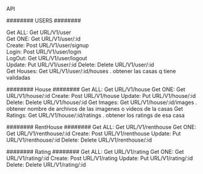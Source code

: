 API

######## USERS ########

Get ALL:  Get URL/V1/user  
Get ONE:  Get URL/V1/user/:id  
Create: Post URL/V1/user/signup  
Login: Post URL/V1/user/login  
LogOut: Get URL/V1/user/logout  
Update: Put URL/V1/user/:id
Delete: Delete URL/V1/user/:id  
Get Houses: Get URL/V1/user/:id/houses . obtener las casas q tiene validadas

######## House ########
Get ALL:  Get URL/V1/house
Get ONE:  Get URL/V1/house/:id
Create: Post URL/V1/house
Update: Put URL/V1/house/:id
Delete: Delete URL/V1/house/:id
Get Images: Get URL/V1/house/:id/images . obtener nombre de archivos de  las imagenes o videos de la casas
Get Ratings: Get URL/V1/house/:id/ratings . obtener los ratings de esa casa

######## RentHouse ########
Get ALL:  Get URL/V1/renthouse
Get ONE:  Get URL/V1/renthouse/:id
Create: Post URL/V1/renthouse
Update: Put URL/V1/renthouse/:id
Delete: Delete URL/V1/renthouse/:id

######## Rating ########
Get ALL:  Get URL/V1/rating
Get ONE:  Get URL/V1/rating/:id
Create: Post URL/V1/rating
Update: Put URL/V1/rating/:id
Delete: Delete URL/V1/rating/:id

